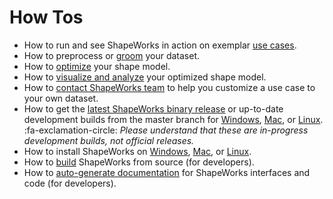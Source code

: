 # How Tos

- How to run and see ShapeWorks in action on exemplar [use cases](../use-cases/use-cases.md). 
- How to preprocess or [groom](../workflow/groom.md) your dataset.
- How to [optimize](../workflow/optimize.md) your shape model.
- How to [visualize and analyze](../workflow/analyze.md) your optimized shape model.
- How to [contact ShapeWorks team](../about/contact.md) to help you customize a use case to your own dataset.
- How to get the [latest ShapeWorks binary release](https://github.com/SCIInstitute/ShapeWorks/releases/latest) or up-to-date development builds from the master branch for [Windows](https://github.com/SCIInstitute/ShapeWorks/releases/tag/dev-windows), [Mac](https://github.com/SCIInstitute/ShapeWorks/releases/tag/dev-mac), or [Linux](https://github.com/SCIInstitute/ShapeWorks/releases/tag/dev-linux). :fa-exclamation-circle: *Please understand that these are in-progress development builds, not official releases.*
- How to install ShapeWorks on [Windows](../users/install.md#installing-shapeworks-on-windows), [Mac](../users/install.md#installing-shapeworks-on-mac), or [Linux](../users/install.md#installing-shapeworks-on-linux).
- How to [build](../dev/build.md) ShapeWorks from source (for developers).
- How to [auto-generate documentation](../dev/autodoc.md) for ShapeWorks interfaces and code (for developers).


